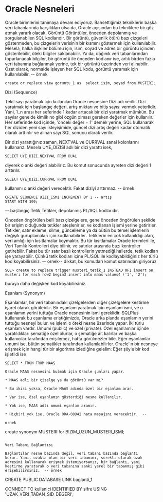 # Oracle Nesneleri

Oracle birimlerini tanımaya devam ediyoruz. Bahsettiğimiz tekniklerin
başka veri tabanlarında karşılıkları olsa da, Oracle açısından bu
tekniklere bir göz atmak yararlı olacak.  Görüntü Görüntüler, önceden
depolanmış ve sorgulanabilen SQL kodlarıdır. Bir görüntü, güvenlik
ötürü bazı çizgeleri göstermeden, bu çizgelerin verisinin bir kısmını
göstermek için kullanılabilir. Mesela, halka ilişkiler bölümu için,
isim, soyad ve adres bir görüntü içinden gösterilebilir, öteki
bilgiler saklanabilir. Ya da, dağınık veri tabanlarından toparlanacak
bilgiler, bir görüntü ile önceden kodlanır ise, artık birden fazla
veri tabanına bağlanmak yerine, tek bir görüntü üzerinden veri
alınabilir. Özet olarak, normalde işleyen her SQL kodu, görüntü
yaramak için kullanılabilir.  -- örnek

```
create or replace view goruntu_1 as  select isim, soyad from MUSTERI;
```

Dizi (Sequence)

Tekil sayı yaratmak için kullanılan Oracle nesnesine Dizi adı
verilir. Dizi yaratmak için başlangıç değeri, artış miktarı ve bitiş
sayısı vermek yeterlidir. Yani, 1..n arası her seferinde 1 kadar
artacak bir dizi yaratmak mümkün. Bu sayılar genelde kimlik no gibi
özgün olması gereken değerler için kullanılır. Her seferinde kod
içinde, 'önceki değer + 1' demek yerine, SQL kullanarak her diziden
yeni sayı isteyişimide, güncel dizi artış değeri kadar otomatik olarak
arttırılır ve alınan sayı SQL sonucu olarak verilir.

Bir dizi yarattığınız zaman, NEXTVAL ve CURRVAL sanal kolonlarını
kullanarız. Mesela UYE_DIZISI adlı bir dizi yarattı isek,

```
SELECT UYE_DIZI.NEXTVAL FROM DUAL
```

diyerek o anki değeri alabiliriz. Bu komut sonucunda ayreten dizi
değeri 1 arttırılır.

```
SELECT UYE_DIZI.CURRVAL FROM DUAL
```

kullanımı o anki değeri verecektir. Fakat diziyi arttırmaz.  --
örnek

```
CREATE SEQUENCE DIZI_ISMI INCREMENT BY 1 -- artış
START WITH 100;
```

-- başlangıç Tetik Tetikler, depolanmış PL/SQL kodlarıdır.

Önceden öngörülen belli bazı çizelgelere, gene önceden öngörülen
şekilde bir erişim olduğunda tetikler ateşlenirler, ve kodlanan işlemi
yerine getirirler. Tetikler, satır ekleme, silme, güncelleme ya da
bütün bu temel işlemlerin değişik guruplamaları için
kodlanabilirler. Tetiklerin en çok kullanıldığı alan, veri amlığı için
kısıtlamalar koymaktır. Bu tür kısıtlamalar Oracle terimleri ile, Veri
Tamlık Kontrolleri diye bilinir, ve satırlar arasında bazı kontroller
getirebilir. Fakat bu tür satır bazlı kontrollerin yetmediği hallerde,
tetik kodları işe yarayabilir. Çünkü tetik kodları içine PL/SQL ile
kodlayabildiğiniz her türlü kod koyabilirsiniz.  -- ornek-- dikkat, bu
komutları komut satırından giriyoruz

```
SQL> create to replace trigger musteri_tetik_1 INSTEAD OF1 insert on
musteri for each row2 begin3 insert into maas values4 ('1', '2');
```

buraya daha değişken kod koyabilirsiniz.

Eşanlam (Synonym)

Eşanlamlar, bir veri tabanındaki çizelgelerden diğer çizelgelere
kestirme işaret olarak görülebilir. Bir eşanlam yaratmak için eşanlam
ismi, ve o eşanlamın yerini tuttuğu Oracle nesnesinin ismi
gereklidir. SQLPlus kullanarak bu eşanlama eriştiğimizde, Oracle arka
planda eşanlamın yerini tuttuğu nesneyi bulur, ve işlemi o öteki nesne
üzerinde yapar.  İki türlu eşanlam vardır. Umumi (public) ve özel
(private). Özel eşanlamlar içinde yaratıldıkları şematiğe özel
olurlar, o şematiğe ait kalırlar ve başka kullanıcılar tarafından
erişilemez, hatta görülmezler bile. Eğer eşanlamlar umumi ise, bütün
şematikler tarafından kullanılabilirler.  Oracle'ın bir nesneye
erişmek için hangi tür bir algoritma izlediğine gelelim: Eğer şöyle
bir kod işletildi ise

```
SELECT * FROM FROM MAAŞ

Oracle MAAS nesnesini bulmak için Oracle şunları yapar.

* MAAS adlı bir çizelge ya da görüntü var mı?

* Bu ikisi yoksa, Oracle MAAS adında özel bir eşanlam arar.

* Var ise, özel eşanlamın gösterdiği nesne kullanılır.

* Yok ise, MAAS adlı umumi eşanlam aranır.

* Hiçbiri yok ise, Oracle ORA-00942 hata mesajını verecektir.  --

ornek

```
create synonym MUSTERI for BIZIM_UZUN_MUSTERI_ISMI;
```

Veri Tabanı Bağlantısı

Bağlantılar nesne bazında değil, veri tabanı bazında bağlantı
kurar. Yani, uzakta olan bir veri tabanını, sürekli olarak uzak
adresini kullanarak erişmek istemiyorsanız, bir bağlantı, yani
kestirme yaratarak o veri tabanına sanki yerel bir tabanmış gibi
erişebilirsiniz.  -- örnek

```
CREATE PUBLIC DATABASE LINK baglanti_1

CONNECT TO kullanici IDENTIFIED BY sifre USING 'UZAK_VERI_TABAN_SID_DEGERI';
```



